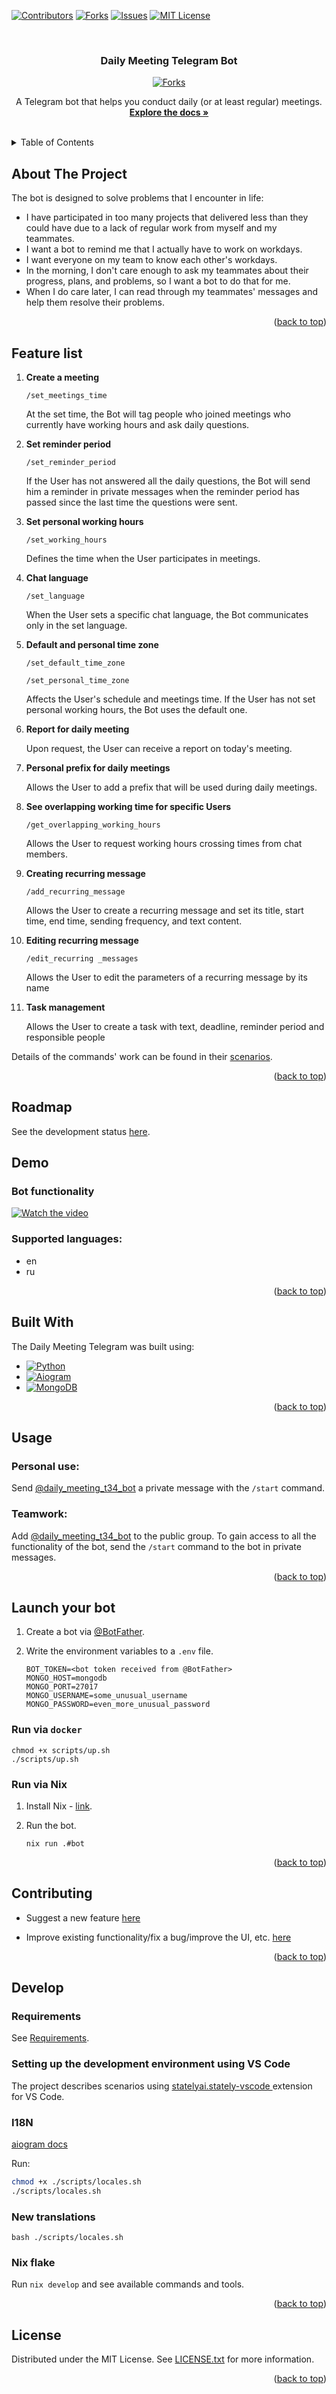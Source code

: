 <a id="readme-top"></a>

[![Contributors][contributors-shield]][contributors-url]
[![Forks][forks-shield]][forks-url]
[![Issues][issues-shield]][issues-url]
[![MIT License][license-shield]][license-url]

<br />
<div align="center">

  <h3 align="center">Daily Meeting Telegram Bot</h3>
  
  [![Forks][Bot]][Bot-url]

  <p align="center">
    A Telegram bot that helps you conduct daily (or at least regular) meetings.
    <br />
    <a href="docs/"><strong>Explore the docs »</strong></a>
    <br />
    <br />
  </p>
</div>

<details>
  <summary>Table of Contents</summary>
  <ol>
    <li>
      <a href="#about-the-project">About The Project</a>
    </li>
    <li>
      <a href="#feature-list">Feature list</a>
    </li>
    <li>
      <a href="#roadmap">Roadmap</a>
    </li>
    <li><a href="#demo">Demo</a>
    <ul>
        <li><a href="#bot-functionality">Bot functionality</a></li>
        <li><a href="#supported-languages">Supported languages</a></li>
      </ul>
    </li>
    <li><a href="#built-with">Built With</a></li>
    <li><a href="#usage">Usage</a></li>
    <ul>
        <li><a href="#personal-use">Personal use</a></li>
        <li><a href="#teamwork">Teamwork</a></li>
      </ul>
    <li><a href="#launch-your-bot">Launch yout bot</a></li>
    <ul>
        <li><a href="#run-via-docker">Run via `docker`</a></li>
        <li><a href="#run-via-nix">Run via Nix</a></li>
      </ul>
    <li><a href="#contributing">Contributing</a></li>
    <li><a href="#develop">Develop</a></li>
    <ul>
        <li><a href="#requirements">Requirements</a></li>
        <li><a href="#setting-up-the-development-environment-using-vs-code">Setting up the development environment using VS Code</a></li>
        <li><a href="#i18n">I18N</a></li>
        <li><a href="#new-translations">New translations</a></li>
        <li><a href="#nix-flake">Nix flake</a></li>
      </ul>
    <li><a href="#license">License</a></li>
  </ol>
</details>

## About The Project

The bot is designed to solve problems that I encounter in life:

<ul>
<li> I have participated in too many projects that delivered less than they could have due to a lack of regular work from myself and my teammates. </li>
<li> I want a bot to remind me that I actually have to work on workdays.</li>
<li>I want everyone on my team to know each other's workdays.</li>
<li>In the morning, I don't care enough to ask my teammates about their progress, plans, and problems, so I want a bot to do that for me.</li>
<li>When I do care later, I can read through my teammates' messages and help them resolve their problems.</li>
</ul>

<p align="right">(<a href="#readme-top">back to top</a>)</p>

## Feature list

1. **Create a meeting**

   `/set_meetings_time`

   At the set time, the Bot will tag people who joined meetings who currently have working hours and ask daily questions.

2. **Set reminder period**

   `/set_reminder_period`

   If the User has not answered all the daily questions, the Bot will send him a reminder in private messages when the reminder period has passed since the last time the questions were sent.

3. **Set personal working hours**

   `/set_working_hours`

   Defines the time when the User participates in meetings.

4. **Chat language**

   `/set_language`

   When the User sets a specific chat language, the Bot communicates only in the set language.

5. **Default and personal time zone**

   `/set_default_time_zone`

   `/set_personal_time_zone`

   Affects the User's schedule and meetings time. If the User has not set personal working hours, the Bot uses the default one.

6. **Report for daily meeting**

   Upon request, the User can receive a report on today's meeting.

7. **Personal prefix for daily meetings**

   Allows the User to add a prefix that will be used during daily meetings.

8. **See overlapping working time for specific Users**

   `/get_overlapping_working_hours`

   Allows the User to request working hours crossing times from chat members.

9. **Creating recurring message**

   `/add_recurring_message`

   Allows the User to create a recurring message and set its title, start time, end time, sending frequency, and text content.

10. **Editing recurring message**

    `/edit_recurring _messages`

    Allows the User to edit the parameters of a recurring message by its name

11. **Task management**

    Allows the User to create a task with text, deadline, reminder period and responsible people

Details of the commands' work can be found in their [scenarios](docs/configuration/scenarios/).

<p align="right">(<a href="#readme-top">back to top</a>)</p>

## Roadmap

See the development status [here](https://github.com/team-work-tools/team-work-telegram-bot/issues/79).

## Demo

### Bot functionality

[![Watch the video](https://i.sstatic.net/Vp2cE.png)](https://drive.google.com/drive/folders/1__iGsDQK5qiA_tpisYRDSkqbH5Ed5FkR)

### Supported languages:

<ul>
<li>en</li>
<li>ru</li>
</ul>

<p align="right">(<a href="#readme-top">back to top</a>)</p>

## Built With

The Daily Meeting Telegram was built using:

- [![Python][Python.js]][Python-url]
- [![Aiogram][Aiogram.js]][Aiogram-url]
- [![MongoDB][MongoDB.js]][MongoDB-url]

<p align="right">(<a href="#readme-top">back to top</a>)</p>

## Usage

### Personal use:

Send [@daily_meeting_t34_bot](https://t.me/daily_meeting_t34_bot) a private message with the `/start` command.

### Teamwork:

Add [@daily_meeting_t34_bot](https://t.me/daily_meeting_t34_bot) to the public group. To gain access to all the functionality of the bot, send the `/start` command to the bot in private messages.

<p align="right">(<a href="#readme-top">back to top</a>)</p>

## Launch your bot

1. Create a bot via [@BotFather](https://t.me/botfather).

1. Write the environment variables to a `.env` file.

   ```console
   BOT_TOKEN=<bot token received from @BotFather>
   MONGO_HOST=mongodb
   MONGO_PORT=27017
   MONGO_USERNAME=some_unusual_username
   MONGO_PASSWORD=even_more_unusual_password
   ```

### Run via `docker`

```console
chmod +x scripts/up.sh
./scripts/up.sh
```

### Run via Nix

1. Install Nix - [link](https://github.com/DeterminateSystems/nix-installer#usage).

1. Run the bot.

   ```console
   nix run .#bot
   ```

<p align="right">(<a href="#readme-top">back to top</a>)</p>

## Contributing

- Suggest a new feature [here](../../issues/new?assignees=&labels=Architecture%2CProject+Documentation%2CUI%2FUX%2C%5BScenario%5D&projects=&template=scenario.yml&title=Scenario%3A+%7B%7Bscenario_description%7D%7D)

- Improve existing functionality/fix a bug/improve the UI, etc. [here](../../issues/new?assignees=&labels=%5BTask%5D&projects=&template=task.yml&title=%7B%7Btask_description%7D%7D)

<p align="right">(<a href="#readme-top">back to top</a>)</p>

## Develop

### Requirements

See [Requirements](./docs/requirements.md).

### Setting up the development environment using VS Code

The project describes scenarios using [statelyai.stately-vscode
](https://marketplace.visualstudio.com/items?itemName=statelyai.stately-vscode) extension for VS Code.

### I18N

[aiogram docs](https://docs.aiogram.dev/en/latest/utils/i18n.html)

Run:

```sh
chmod +x ./scripts/locales.sh
./scripts/locales.sh
```

### New translations

`bash ./scripts/locales.sh`

### Nix flake

Run `nix develop` and see available commands and tools.

<p align="right">(<a href="#readme-top">back to top</a>)</p>

## License

Distributed under the MIT License. See [LICENSE.txt](./LICENSE)
for more information.

<p align="right">(<a href="#readme-top">back to top</a>)</p>

[contributors-shield]: https://img.shields.io/github/contributors/team-work-tools/team-work-telegram-bot?style=for-the-badge&color=%238800ff
[contributors-url]: ../../contributors
[forks-shield]: https://img.shields.io/github/forks/team-work-tools/team-work-telegram-bot?style=for-the-badge&color=%238800ff
[forks-url]: ../../forks
[issues-shield]: https://img.shields.io/github/issues/team-work-tools/team-work-telegram-bot?style=for-the-badge&color=%238800ff
[issues-url]: ../../issues
[license-shield]: https://img.shields.io/github/license/team-work-tools/team-work-telegram-bot?style=for-the-badge&color=%238800ff
[license-url]: ./LICENSE
[Bot]: https://img.shields.io/badge/BOT-544987?style=for-the-badge
[Bot-url]: https://t.me/daily_meeting_t34_bot
[Python.js]: https://img.shields.io/badge/Python-8800ff?style=for-the-badge&logo=python&logoColor=white
[Python-url]: https://www.python.org/
[Aiogram.js]: https://img.shields.io/badge/aiogram-544987?style=for-the-badge
[Aiogram-url]: https://aiogram.dev/
[MongoDB.js]: https://img.shields.io/badge/mongoDB-8800ff?style=for-the-badge&logo=mongoDB&logoColor=white
[MongoDB-url]: https://www.mongodb.com/
